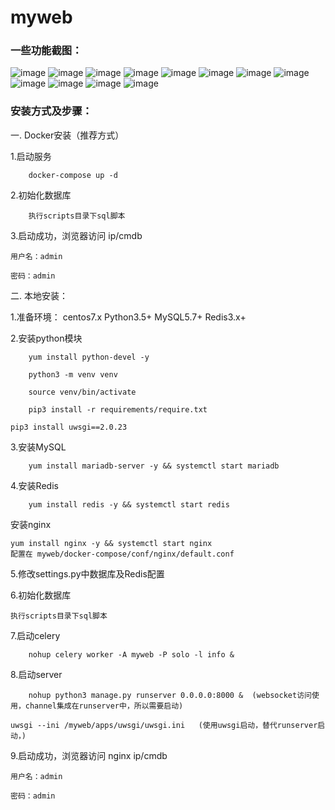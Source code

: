 # myweb

### 一些功能截图：
![image](pictures/dashboard.png)
![image](pictures/登录.jpg)
![image](pictures/注册.jpg)
![image](pictures/用户及权限认证.jpg)
![image](pictures/工单.jpg)
![image](pictures/发布工单.jpg)
![image](pictures/待办工单.jpg)
![image](pictures/应用列表.jpg)
![image](pictures/发布列表.jpg)
![image](pictures/发布日志.jpg)
![image](pictures/skywalking.jpg)
![image](pictures/prometheus.jpg)

### 安装方式及步骤：
   
一. Docker安装（推荐方式）

1.启动服务

        docker-compose up -d
 
2.初始化数据库

        执行scripts目录下sql脚本

       
3.启动成功，浏览器访问 ip/cmdb

	用户名：admin

	密码：admin

二. 本地安装：

1.准备环境： 
        centos7.x 
        Python3.5+ 
        MySQL5.7+ 
        Redis3.x+

2.安装python模块

        yum install python-devel -y
        
        python3 -m venv venv
         
        source venv/bin/activate
         
        pip3 install -r requirements/require.txt

	pip3 install uwsgi==2.0.23
          
3.安装MySQL

        yum install mariadb-server -y && systemctl start mariadb
  
4.安装Redis

        yum install redis -y && systemctl start redis

安装nginx

	yum install nginx -y && systemctl start nginx
	配置在 myweb/docker-compose/conf/nginx/default.conf
  
5.修改settings.py中数据库及Redis配置
        
        
6.初始化数据库

	执行scripts目录下sql脚本
  
7.启动celery

        nohup celery worker -A myweb -P solo -l info &
   
8.启动server

        nohup python3 manage.py runserver 0.0.0.0:8000 &  (websocket访问使用，channel集成在runserver中，所以需要启动)

	uwsgi --ini /myweb/apps/uwsgi/uwsgi.ini   (使用uwsgi启动，替代runserver启动，)

	
   
9.启动成功，浏览器访问 nginx  ip/cmdb
	
	用户名：admin

	密码：admin
